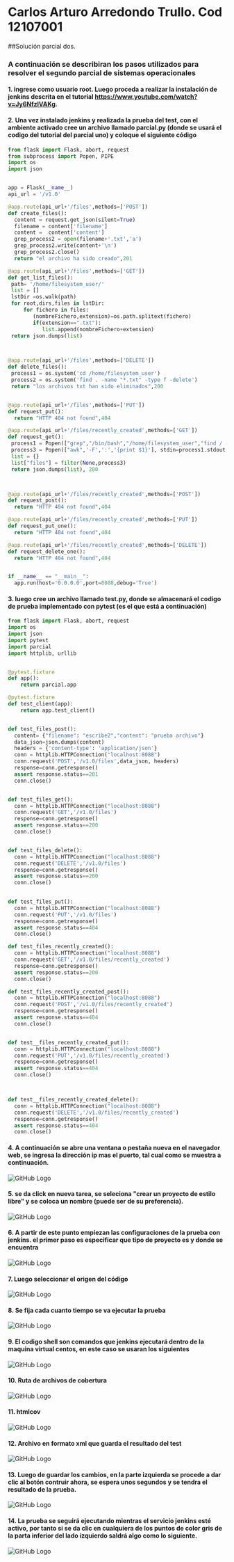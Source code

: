 
# Carlos Arturo Arredondo Trullo. Cod 12107001
##Solución parcial dos.

### A continuación se describiran los pasos utilizados para resolver el segundo parcial de sistemas operacionales
#### 1. ingrese como usuario root. Luego proceda a realizar la instalación de jenkins descrita en el tutorial https://www.youtube.com/watch?v=Jy6NfzlVAKg.

#### 2. Una vez instalado jenkins y realizada la prueba del test, con el ambiente activado cree un archivo llamado parcial.py (donde se usará el codigo del tutorial del parcial uno) y coloque el siguiente código

```py
from flask import Flask, abort, request
from subprocess import Popen, PIPE
import os
import json


app = Flask(__name__)
api_url = '/v1.0'

@app.route(api_url+'/files',methods=['POST'])
def create_files():
  content = request.get_json(silent=True)
  filename = content['filename']
  content =  content['content']
  grep_process2 = open(filename+'.txt','a')
  grep_process2.write(content+'\n')
  grep_process2.close()
  return "el archivo ha sido creado",201

@app.route(api_url+'/files',methods=['GET'])
def get_list_files():
 path= '/home/filesystem_user/'
 list = []
 lstDir =os.walk(path)
 for root,dirs,files in lstDir:
     for fichero in files:
        (nombreFichero,extension)=os.path.splitext(fichero)
        if(extension==".txt"):
           list.append(nombreFichero+extension)
 return json.dumps(list)



@app.route(api_url+'/files',methods=['DELETE'])
def delete_files():
 process1 = os.system('cd /home/filesystem_user')
 process2 = os.system('find . -name "*.txt" -type f -delete')
 return "los archivos txt han sido eliminados",200


@app.route(api_url+'/files',methods=['PUT'])
def request_put():
  return "HTTP 404 not found",404

@app.route(api_url+'/files/recently_created',methods=['GET'])
def request_get():
 process1 = Popen(["grep","/bin/bash","/home/filesystem_user","find / -type f -mtime -0"], stdout=PIPE, stderr=PIPE)
 process3 = Popen(["awk",'-F',':','{print $1}'], stdin=process1.stdout, stdout=PIPE, stderr=PIPE).communicate()[0].split('\n')
 list = {}
 list["files"] = filter(None,process3)
 return json.dumps(list), 200



@app.route(api_url+'/files/recently_created',methods=['POST'])
def request_post():
  return "HTTP 404 not found",404

@app.route(api_url+'/files/recently_created',methods=['PUT'])
def request_put_one():
  return "HTTP 404 not found",404

@app.route(api_url+'/files/recently_created',methods=['DELETE'])
def request_delete_one():
  return "HTTP 404 not found",404


if __name__ == "__main__":
  app.run(host='0.0.0.0',port=8088,debug='True')

```
#### 3. luego cree un archivo llamado test.py, donde se almacenará el codigo de prueba implementado con pytest (es el que está a continuación)

```py
from flask import Flask, abort, request
import os
import json
import pytest
import parcial
import httplib, urllib


@pytest.fixture
def app():
    return parcial.app

@pytest.fixture
def test_client(app):
    return app.test_client()


def test_files_post():
  content= {"filename": "escribe2","content": "prueba archivo"}
  data_json=json.dumps(content)
  headers = {'content-type': 'application/json'}
  conn = httplib.HTTPConnection("localhost:8088")
  conn.request('POST','/v1.0/files',data_json, headers)
  response=conn.getresponse()
  assert response.status==201
  conn.close()


def test_files_get():
  conn = httplib.HTTPConnection("localhost:8088")
  conn.request('GET','/v1.0/files')
  response=conn.getresponse()
  assert response.status==200
  conn.close()


def test_files_delete():
  conn = httplib.HTTPConnection("localhost:8088")
  conn.request('DELETE','/v1.0/files')
  response=conn.getresponse()
  assert response.status==200
  conn.close()
    

def test_files_put():
  conn = httplib.HTTPConnection("localhost:8088")
  conn.request('PUT','/v1.0/files')
  response=conn.getresponse()
  assert response.status==404
  conn.close()

def test_files_recently_created():
  conn = httplib.HTTPConnection("localhost:8088")
  conn.request('GET','/v1.0/files/recently_created')
  response=conn.getresponse()
  assert response.status==200
  conn.close()

def test_files_recently_created_post():
  conn = httplib.HTTPConnection("localhost:8088")
  conn.request('POST','/v1.0/files/recently_created')
  response=conn.getresponse()
  assert response.status==404
  conn.close()


def test__files_recently_created_put():
  conn = httplib.HTTPConnection("localhost:8088")
  conn.request('PUT','/v1.0/files/recently_created')
  response=conn.getresponse()
  assert response.status==404
  conn.close()



def test__files_recently_created_delete():
  conn = httplib.HTTPConnection("localhost:8088")
  conn.request('DELETE','/v1.0/files/recently_created')
  response=conn.getresponse()
  assert response.status==404
  conn.close()
```

#### 4. A continuación se abre una ventana o pestaña nueva en el navegador web, se ingresa la dirección ip mas el puerto, tal cual como se muestra a continuación.

![GitHub Logo](https://github.com/carlostrullo/parcial_dos/blob/master/ingreso%20a%20jenkins.png)

#### 5. se da click en nueva tarea, se seleciona "crear un proyecto de estilo libre" y se coloca un nombre (puede ser de su preferencia).
![GitHub Logo](https://github.com/carlostrullo/parcial_dos/blob/master/nombre%20proyecto.png)

#### 6. A partir de este punto empiezan las configuraciones de la prueba con jenkins. el primer paso es especificar que tipo de proyecto es y donde se encuentra
![GitHub Logo](https://github.com/carlostrullo/parcial_dos/blob/master/github%20project.png)

#### 7. Luego seleccionar el origen del código
![GitHub Logo](https://github.com/carlostrullo/parcial_dos/blob/master/codigo%20fuente.png)

#### 8. Se fija cada cuanto tiempo se va ejecutar la prueba
![GitHub Logo](https://github.com/carlostrullo/parcial_dos/blob/master/tiempo%20de%20ejecucion.png)

#### 9. El codigo shell son comandos que jenkins ejecutará dentro de la maquina virtual centos, en este caso se usaran los siguientes
![GitHub Logo](https://github.com/carlostrullo/parcial_dos/blob/master/codigo%20shell.png)

#### 10. Ruta de archivos de cobertura
![GitHub Logo](https://github.com/carlostrullo/parcial_dos/blob/master/cobertura.png)

#### 11. htmlcov
![GitHub Logo](https://github.com/carlostrullo/parcial_dos/blob/master/htmlcov.png)

#### 12. Archivo en formato xml que guarda el resultado del test
![GitHub Logo](https://github.com/carlostrullo/parcial_dos/blob/master/pythonxml.png)

#### 13. Luego de guardar los cambios, en la parte izquierda se procede a dar clic al botón contruir ahora, se espera unos segundos y se tendra el resultado de la prueba.

![GitHub Logo](https://github.com/carlostrullo/parcial_dos/blob/master/construir%20ahora.png)


#### 14. La prueba se seguirá ejecutando mientras el servicio jenkins esté activo, por tanto si se da clic en cualquiera de los puntos de color gris de la parta inferior del lado izquierdo saldrá algo como lo siguiente.

![GitHub Logo](https://github.com/carlostrullo/parcial_dos/blob/master/resultado.png)











